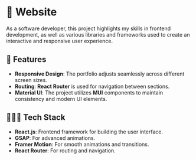 # 📱 Website

As a software developer, this project highlights my skills in frontend development, as well as various libraries and frameworks used to create an interactive and responsive user experience.

## 💭 Features

- **Responsive Design**: The portfolio adjusts seamlessly across different screen sizes.
- **Routing**: **React Router** is used for navigation between sections.
- **Material UI**: The project utilizes **MUI** components to maintain consistency and modern UI elements.

## 👩🏻‍💻 Tech Stack

- **React.js**: Frontend framework for building the user interface.
- **GSAP**: For advanced animations.
- **Framer Motion**: For smooth animations and transitions.
- **React Router**: For routing and navigation.


